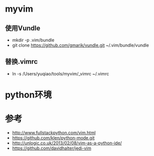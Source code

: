 # myvim

## 使用Vundle
- mkdir -p .vim/bundle
- git clone https://github.com/gmarik/vundle.git ~/.vim/bundle/vundle

## 替换.vimrc
- ln -s /Users/yuqiao/tools/myvim/_vimrc ~/.vimrc

# python环境


# 参考

- http://www.fullstackpython.com/vim.html
- https://github.com/klen/python-mode.git
- http://unlogic.co.uk/2013/02/08/vim-as-a-python-ide/
- https://github.com/davidhalter/jedi-vim
